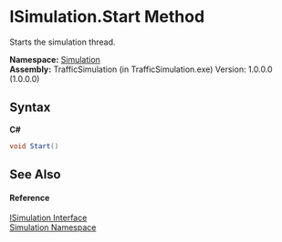 # ISimulation.Start Method 
 

Starts the simulation thread.

**Namespace:**&nbsp;<a href="b71c5885-7898-7f3d-5cc7-cf9a4645e16d">Simulation</a><br />**Assembly:**&nbsp;TrafficSimulation (in TrafficSimulation.exe) Version: 1.0.0.0 (1.0.0.0)

## Syntax

**C#**<br />
``` C#
void Start()
```


## See Also


#### Reference
<a href="575b36de-9be9-eb4a-843c-0d1b8a3b3714">ISimulation Interface</a><br /><a href="b71c5885-7898-7f3d-5cc7-cf9a4645e16d">Simulation Namespace</a><br />